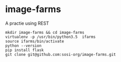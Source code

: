 # image-farms
A practie using REST


```
mkdir image-farms && cd image-farms
virtualenv -p /usr/bin/python3.5  ifarms
source ifarms/bin/activate
python --version
pip install flask
git clone git@github.com:sosi-org/image-farms.git
```
